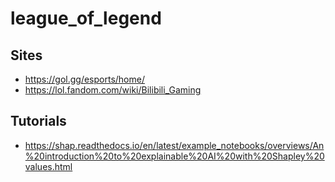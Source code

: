 # league_of_legend

## Sites
- https://gol.gg/esports/home/
- https://lol.fandom.com/wiki/Bilibili_Gaming


## Tutorials
- https://shap.readthedocs.io/en/latest/example_notebooks/overviews/An%20introduction%20to%20explainable%20AI%20with%20Shapley%20values.html
